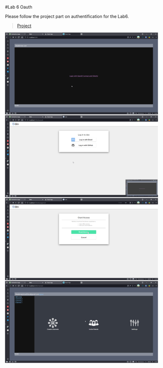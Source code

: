 #Lab 6 Oauth

Please follow the project part on authentification for the Lab6.
> [Project](/project)

![Image1](/labs/lab-6/image/img2.png)
![Image2](/labs/lab-6/image/img3.png)
![Image3](/labs/lab-6/image/img4.png)
![Image4](/labs/lab-6/image/img1.png)


